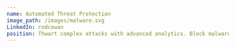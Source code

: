 ```yaml
---
name: Automated Threat Protection
image_path: /images/malware.svg
LinkedIn: rodcowan
position: Thwart complex attacks with advanced analytics. Block malware and ransomware on every system. Advance SecOps maturity to stop threats at scale.
---
```

